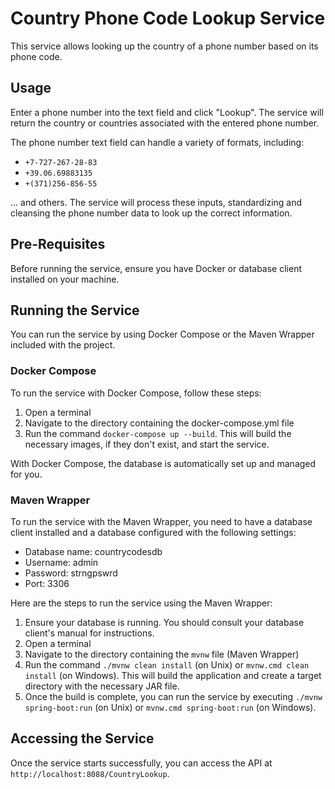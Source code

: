 # Country Phone Code Lookup Service

This service allows looking up the country of a phone number based on its phone code.

## Usage

Enter a phone number into the text field and click "Lookup". The service will return the country or countries associated with the entered phone number.

The phone number text field can handle a variety of formats, including:

- `+7-727-267-28-83`
- `+39.06.69883135`
- `+(371)256-856-55`

... and others. The service will process these inputs, standardizing and cleansing the phone number data to look up the correct information.

## Pre-Requisites

Before running the service, ensure you have Docker or database client installed on your machine.

## Running the Service

You can run the service by using Docker Compose or the Maven Wrapper included with the project.

### Docker Compose

To run the service with Docker Compose, follow these steps:

1. Open a terminal
2. Navigate to the directory containing the docker-compose.yml file
3. Run the command `docker-compose up --build`. This will build the necessary images, if they don't exist, and start the service.

With Docker Compose, the database is automatically set up and managed for you.

### Maven Wrapper

To run the service with the Maven Wrapper, you need to have a database client installed and a database configured with the following settings:
- Database name: countrycodesdb
- Username: admin
- Password: strngpswrd
- Port: 3306

Here are the steps to run the service using the Maven Wrapper:

1. Ensure your database is running. You should consult your database client's manual for instructions.
2. Open a terminal
3. Navigate to the directory containing the `mvnw` file (Maven Wrapper)
4. Run the command `./mvnw clean install` (on Unix) or `mvnw.cmd clean install` (on Windows). This will build the application and create a target directory with the necessary JAR file.
5. Once the build is complete, you can run the service by executing `./mvnw spring-boot:run` (on Unix) or `mvnw.cmd spring-boot:run` (on Windows).

## Accessing the Service

Once the service starts successfully, you can access the API at `http://localhost:8088/CountryLookup`. 
